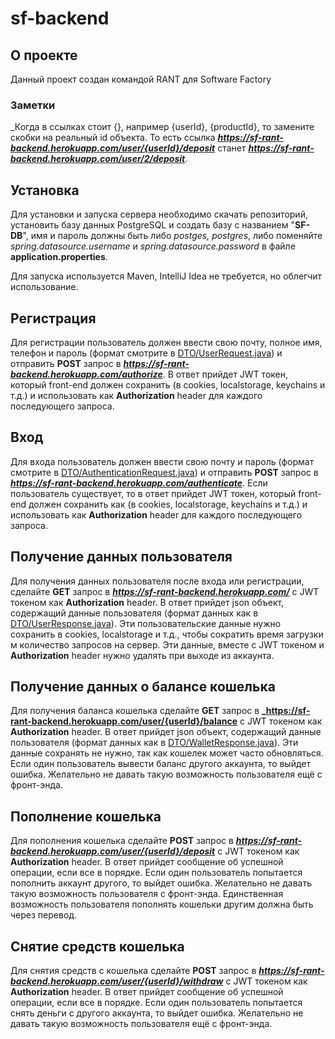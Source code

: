# sf-backend
## О проекте
Данный проект создан командой RANT для Software Factory

### Заметки
_Когда в ссылках стоит {}, например {userId}, {productId}, то замените скобки на реальный id объекта. То есть ссылка **_https://sf-rant-backend.herokuapp.com/user/{userId}/deposit_** станет **_https://sf-rant-backend.herokuapp.com/user/2/deposit_**.

## Установка
Для установки и запуска сервера необходимо скачать репозиторий, установить базу данных PostgreSQL и создать базу с названием "**SF-DB**", имя и пароль должны быть либо _postges, postgres_, либо поменяйте _spring.datasource.username_ и _spring.datasource.password_ в файле **application.properties**.

Для запуска используется Maven, IntelliJ Idea не требуется, но облегчит использование.

## Регистрация
Для регистрации пользователь должен ввести свою почту, полное имя, телефон и пароль (формат смотрите в [DTO/UserRequest.java](https://github.com/timur-code/sf-backend/blob/master/src/main/java/com/rant/sfbackend/DTO/UserRequest.java)) и отправить **POST** запрос в **_https://sf-rant-backend.herokuapp.com/authorize_**. В ответ прийдет JWT токен, который front-end должен сохранить (в cookies, localstorage, keychains и т.д.) и использовать как **Authorization** header для каждого последующего запроса.

## Вход
Для входа пользователь должен ввести свою почту и пароль (формат смотрите в [DTO/AuthenticationRequest.java](https://github.com/timur-code/sf-backend/blob/master/src/main/java/com/rant/sfbackend/DTO/AuthenticationRequest.java)) и отправить **POST** запрос в **_https://sf-rant-backend.herokuapp.com/authenticate_**. Если пользователь существует, то в ответ прийдет JWT токен, который front-end должен сохранить как (в cookies, localstorage, keychains и т.д.) и использовать как **Authorization** header для каждого последующего запроса.

## Получение данных пользователя
Для получения данных пользователя после входа или регистрации, сделайте **GET** запрос в **_https://sf-rant-backend.herokuapp.com/_** с JWT токеном как **Authorization** header. В ответ прийдет json объект, содержащий данные пользователя (формат данных как в [DTO/UserResponse.java](https://github.com/timur-code/sf-backend/blob/master/src/main/java/com/rant/sfbackend/DTO/UserResponse.java)). Эти пользовательские данные нужно сохранить в cookies, localstorage и т.д., чтобы сократить время загрузки м количество запросов на сервер. Эти данные, вместе с JWT токеном и **Authorization** header нужно удалять при выходе из аккаунта.

## Получение данных о балансе кошелька
Для получения баланса кошелька сделайте **GET** запрос в **_https://sf-rant-backend.herokuapp.com/user/{userId}/balance** с JWT токеном как **Authorization** header. В ответ прийдет json объект, содержащий данные пользователя (формат данных как в [DTO/WalletResponse.java](https://github.com/timur-code/sf-backend/blob/master/src/main/java/com/rant/sfbackend/DTO/WalletResponse.java)). Эти данные сохранять не нужно, так как кошелек может часто обновляться. Если один пользователь вывести баланс другого аккаунта, то выйдет ошибка. Желательно не давать такую возможность пользователя ещё с фронт-энда.

## Пополнение кошелька
Для пополнения кошелька сделайте **POST** запрос в **_https://sf-rant-backend.herokuapp.com/user/{userId}/deposit_** с JWT токеном как **Authorization** header. В ответ прийдет сообщение об успешной операции, если все в порядке. Если один пользователь попытается пополнить аккаунт другого, то выйдет ошибка. Желательно не давать такую возможность пользователя с фронт-энда. Единственная возможность пользователя пополнять кошельки другим должна быть через перевод.

## Снятие средств кошелька
Для снятия средств с кошелька сделайте **POST** запрос в **_https://sf-rant-backend.herokuapp.com/user/{userId}/withdraw_** с JWT токеном как **Authorization** header. В ответ прийдет сообщение об успешной операции, если все в порядке. Если один пользователь попытается снять деньги с другого аккаунта, то выйдет ошибка. Желательно не давать такую возможность пользователя ещё с фронт-энда.
